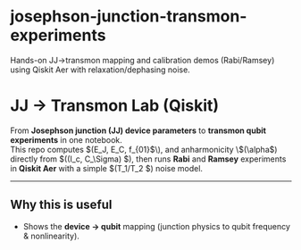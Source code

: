 # josephson-junction-transmon-experiments
Hands-on JJ→transmon mapping and calibration demos (Rabi/Ramsey) using Qiskit Aer with relaxation/dephasing noise.

# JJ → Transmon Lab (Qiskit)

From **Josephson junction (JJ) device parameters** to **transmon qubit experiments** in one notebook.  
This repo computes \$(E_J, E_C, f_{01}$\), and anharmonicity \$(\alpha$\) directly from \$((I_c, C_\Sigma) $\), then runs **Rabi** and **Ramsey** experiments in **Qiskit Aer** with a simple \$(T_1/T_2 $\) noise model.

---

## Why this is useful
- Shows the **device → qubit** mapping (junction physics to qubit frequency & nonlinearity).






